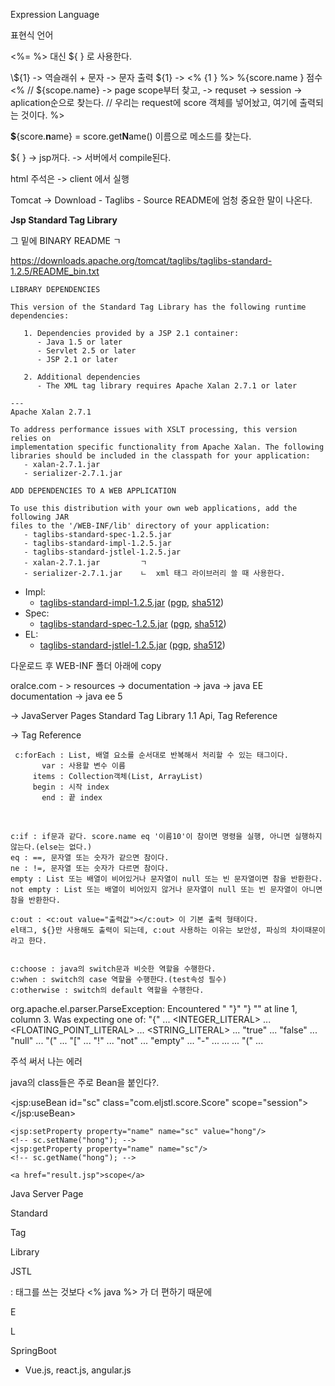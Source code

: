 Expression Language

표현식 언어

<%= %> 대신 ${ } 로 사용한다.

<td>\${1}</td>  -> 역슬래쉬 + 문자 -> 문자 출력
<td>${1}</td>   -> <% {1 } %>



<tr>
			<th colspan="2">%{score.name } 점수</th>
			<% // ${scope.name} -> page scope부터 찾고, -> requset -> session -> aplication순으로 찾는다. 
			   // 우리는 request에 score 객체를 넣어놨고, 여기에 출력되는 것이다.
			%>
</tr>



**$**{score.**n**ame}  = score.get**N**ame() 이름으로 메소드를 찾는다.

${ } -> jsp꺼다. -> 서버에서 compile된다.

html 주석은 -> client 에서 실행





Tomcat -> Download - Taglibs - Source README에 엄청 중요한 말이 나온다.

**Jsp Standard Tag Library**

그 밑에 BINARY  README ㄱ 

https://downloads.apache.org/tomcat/taglibs/taglibs-standard-1.2.5/README_bin.txt

```
LIBRARY DEPENDENCIES

This version of the Standard Tag Library has the following runtime
dependencies:

   1. Dependencies provided by a JSP 2.1 container:
      - Java 1.5 or later
      - Servlet 2.5 or later
      - JSP 2.1 or later

   2. Additional dependencies
      - The XML tag library requires Apache Xalan 2.7.1 or later

---
Apache Xalan 2.7.1

To address performance issues with XSLT processing, this version relies on
implementation specific functionality from Apache Xalan. The following
libraries should be included in the classpath for your application:
   - xalan-2.7.1.jar
   - serializer-2.7.1.jar

```



```
ADD DEPENDENCIES TO A WEB APPLICATION

To use this distribution with your own web applications, add the following JAR
files to the '/WEB-INF/lib' directory of your application:
   - taglibs-standard-spec-1.2.5.jar
   - taglibs-standard-impl-1.2.5.jar
   - taglibs-standard-jstlel-1.2.5.jar
   - xalan-2.7.1.jar         ㄱ
   - serializer-2.7.1.jar    ㄴ  xml 태그 라이브러리 쓸 때 사용한다.
```

- Impl:
  - [taglibs-standard-impl-1.2.5.jar](https://downloads.apache.org/tomcat/taglibs/taglibs-standard-1.2.5/taglibs-standard-impl-1.2.5.jar) ([pgp](https://downloads.apache.org/tomcat/taglibs/taglibs-standard-1.2.5/taglibs-standard-impl-1.2.5.jar.asc), [sha512](https://downloads.apache.org/tomcat/taglibs/taglibs-standard-1.2.5/taglibs-standard-impl-1.2.5.jar.sha512))
- Spec:
  - [taglibs-standard-spec-1.2.5.jar](https://downloads.apache.org/tomcat/taglibs/taglibs-standard-1.2.5/taglibs-standard-spec-1.2.5.jar) ([pgp](https://downloads.apache.org/tomcat/taglibs/taglibs-standard-1.2.5/taglibs-standard-spec-1.2.5.jar.asc), [sha512](https://downloads.apache.org/tomcat/taglibs/taglibs-standard-1.2.5/taglibs-standard-spec-1.2.5.jar.sha512))
- EL:
  - [taglibs-standard-jstlel-1.2.5.jar](https://downloads.apache.org/tomcat/taglibs/taglibs-standard-1.2.5/taglibs-standard-jstlel-1.2.5.jar) ([pgp](https://downloads.apache.org/tomcat/taglibs/taglibs-standard-1.2.5/taglibs-standard-jstlel-1.2.5.jar.asc), [sha512](https://downloads.apache.org/tomcat/taglibs/taglibs-standard-1.2.5/taglibs-standard-jstlel-1.2.5.jar.sha512))

다운로드 후 WEB-INF 폴더 아래에 copy

oralce.com - > resources -> documentation -> java -> java EE documentation -> java ee 5

-> JavaServer Pages Standard Tag Library 1.1 Api, Tag Reference

-> Tag Reference 



	 c:forEach : List, 배열 요소를 순서대로 반복해서 처리할 수 있는 태그이다.
	       var : 사용할 변수 이름
	     items : Collection객체(List, ArrayList)
	     begin : 시작 index
		   end : 끝 index


​	
```
c:if : if문과 같다. score.name eq '이름10'이 참이면 명령을 실행, 아니면 실행하지 않는다.(else는 없다.) 
eq : ==, 문자열 또는 숫자가 같으면 참이다.
ne : !=, 문자열 또는 숫자가 다르면 참이다.
empty : List 또는 배열이 비어있거나 문자열이 null 또는 빈 문자열이면 참을 반환한다.
not empty : List 또는 배열이 비어있지 않거나 문자열이 null 또는 빈 문자열이 아니면 참을 반환한다.
```



	c:out : <c:out value="출력값"></c:out> 이 기본 출력 형태이다.
	el태그, ${}만 사용해도 출력이 되는데, c:out 사용하는 이유는 보안성, 파싱의 차이때문이라고 한다.


	c:choose : java의 switch문과 비슷한 역할을 수행한다.
	c:when : switch의 case 역할을 수행한다.(test속성 필수)
	c:otherwise : switch의 default 역할을 수행한다.
org.apache.el.parser.ParseException: Encountered " "}" "} "" at line 1, column 3.
Was expecting one of:
    "{" ...
    <INTEGER_LITERAL> ...
    <FLOATING_POINT_LITERAL> ...
    <STRING_LITERAL> ...
    "true" ...
    "false" ...
    "null" ...
    "(" ...
    "[" ...
    "!" ...
    "not" ...
    "empty" ...
    "-" ...
    <IDENTIFIER> ...
    <IDENTIFIER> ...
    "(" ...

주석 써서 나는 에러



java의 class들은 주로 Bean을 붙인다?.

<jsp:useBean id="sc" class="com.eljstl.score.Score" scope="session"></jsp:useBean>
	<!-- Score sc = new Score();와 같은 뜻 -->
	<!-- session이라는 scope에 이미 sc라는 객체가 만들어진 후에 <jsp:useBean id="sc" class="com.eljstl.score.Score" scope="session"></jsp:useBean>를 쓰면,
		 지금 만드려는 sc가 아닌, 이미 만들어지 객체가 들어가고 만약 sc라는 객체가 없다면 새 객체가 생성되어 만들어진다.
		 그래서 result.jsp에서 똑같은 id인 sc로 session scope를 만들었기 때문에, 새 객체 sc를 담는 게 아니라 이미 만들어 둔 usebean.jsp에서 생성한 sc객체가 담아진다.
	 -->
	

	<jsp:setProperty property="name" name="sc" value="hong"/>
	<!-- sc.setName("hong"); -->
	<jsp:getProperty property="name" name="sc"/>
	<!-- sc.getName("hong"); -->
	
	<a href="result.jsp">scope</a>


Java Server Page

Standard

Tag

Library

JSTL

: 태그를 쓰는 것보다 <% java %> 가 더 편하기 때문에



E

L

SpringBoot 

+ Vue.js, react.js, angular.js



